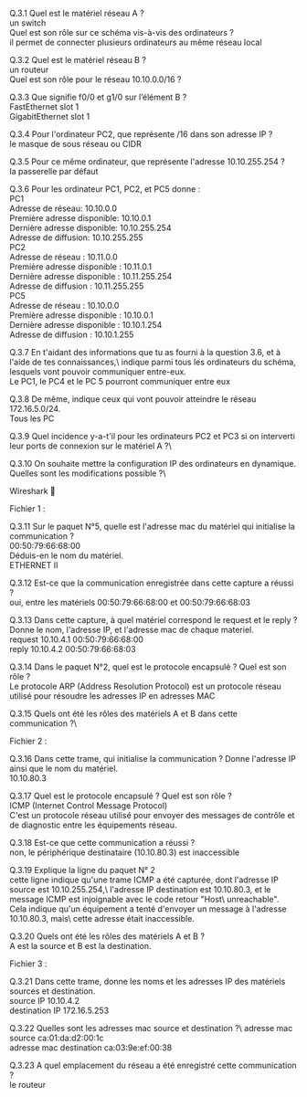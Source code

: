 Q.3.1 Quel est le matériel réseau A ?\
un switch\
Quel est son rôle sur ce schéma vis-à-vis des ordinateurs ?\
il permet de connecter plusieurs ordinateurs au même réseau local

Q.3.2 Quel est le matériel réseau B ?\
un routeur\
Quel est son rôle pour le réseau 10.10.0.0/16 ?


Q.3.3 Que signifie f0/0 et g1/0 sur l’élément B ?\
FastEthernet slot 1\
GigabitEthernet slot 1

Q.3.4 Pour l'ordinateur PC2, que représente /16 dans son adresse IP ?\
le masque de sous réseau ou CIDR

Q.3.5 Pour ce même ordinateur, que représente l'adresse 10.10.255.254 ?\
la passerelle par défaut

Q.3.6 Pour les ordinateur PC1, PC2, et PC5 donne :\
PC1\
Adresse de réseau: 10.10.0.0\
Première adresse disponible: 10.10.0.1\
Dernière adresse disponible: 10.10.255.254\
Adresse de diffusion: 10.10.255.255\
PC2\
Adresse de réseau : 10.11.0.0\
Première adresse disponible : 10.11.0.1\
Dernière adresse disponible : 10.11.255.254\
Adresse de diffusion : 10.11.255.255\
PC5\
Adresse de réseau : 10.10.0.0\
Première adresse disponible : 10.10.0.1\
Dernière adresse disponible : 10.10.1.254\
Adresse de diffusion : 10.10.1.255

Q.3.7 En t'aidant des informations que tu as fourni à la question 3.6, et à l'aide de tes connaissances,\ indique parmi tous les ordinateurs du schéma, lesquels vont pouvoir communiquer entre-eux.\
Le PC1, le PC4 et le PC 5 pourront communiquer entre eux

Q.3.8 De même, indique ceux qui vont pouvoir atteindre le réseau 172.16.5.0/24.\
Tous les PC

Q.3.9 Quel incidence y-a-t'il pour les ordinateurs PC2 et PC3 si on interverti leur ports de connexion sur le matériel A ?\

Q.3.10 On souhaite mettre la configuration IP des ordinateurs en dynamique. Quelles sont les modifications possible ?\

Wireshark 🦈

Fichier 1 :

Q.3.11 Sur le paquet N°5, quelle est l'adresse mac du matériel qui initialise la communication ?\
00:50:79:66:68:00\
Déduis-en le nom du matériel.\
ETHERNET II

Q.3.12 Est-ce que la communication enregistrée dans cette capture a réussi ?\
oui, entre les matériels 00:50:79:66:68:00 et 00:50:79:66:68:03

Q.3.13 Dans cette capture, à quel matériel correspond le request et le reply ?\
Donne le nom, l'adresse IP, et l'adresse mac de chaque materiel.\
request 10.10.4.1 00:50:79:66:68:00\
reply 10.10.4.2 00:50:79:66:68:03

Q.3.14 Dans le paquet N°2, quel est le protocole encapsulé ? Quel est son rôle ?\
Le protocole ARP (Address Resolution Protocol) est un protocole réseau utilisé pour résoudre les adresses IP en adresses MAC

Q.3.15 Quels ont été les rôles des matériels A et B dans cette communication ?\


Fichier 2 :

Q.3.16 Dans cette trame, qui initialise la communication ? Donne l'adresse IP ainsi que le nom du matériel.\
10.10.80.3

Q.3.17 Quel est le protocole encapsulé ? Quel est son rôle ?\
ICMP (Internet Control Message Protocol) \
C'est un protocole réseau utilisé pour envoyer des messages de contrôle et de diagnostic entre les équipements réseau.

Q.3.18 Est-ce que cette communication a réussi ? \
non, le périphérique destinataire (10.10.80.3) est inaccessible

Q.3.19 Explique la ligne du paquet N° 2\
cette ligne indique qu'une trame ICMP a été capturée, dont l'adresse IP source est 10.10.255.254,\ l'adresse IP destination est 10.10.80.3, et le message ICMP est injoignable avec le code retour "Host\ unreachable". Cela indique qu'un équipement a tenté d'envoyer un message à l'adresse 10.10.80.3, mais\ cette adresse était inaccessible.

Q.3.20 Quels ont été les rôles des matériels A et B ? \
A est la source et B est la destination.

Fichier 3 :

Q.3.21 Dans cette trame, donne les noms et les adresses IP des matériels sources et destination.\
source IP 10.10.4.2\
destination IP 172.16.5.253

Q.3.22 Quelles sont les adresses mac source et destination ?\ 
adresse mac source ca:01:da:d2:00:1c\
adresse mac destination ca:03:9e:ef:00:38

Q.3.23 A quel emplacement du réseau a été enregistré cette communication ?\
le routeur
